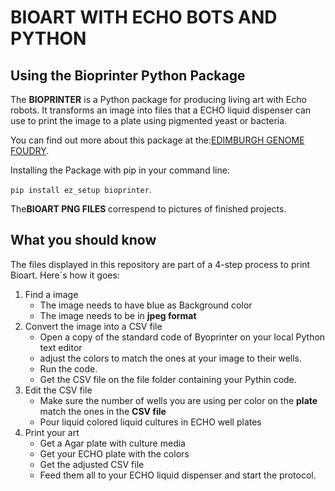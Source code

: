 <h1>BIOART WITH ECHO BOTS AND PYTHON</h1>

<h2>Using the Bioprinter Python Package</h2>


<p>The <strong>BIOPRINTER</strong> is a Python package for producing living art with Echo robots. It transforms an image into files that a ECHO 
  liquid dispenser can use to print the image to a plate using pigmented yeast or bacteria.</p>
  
<p>You can find out more about this package at the:<a href="https://github.com/Edinburgh-Genome-Foundry/bioprinter">EDIMBURGH GENOME FOUDRY</a>.</p>

<p>Installing the Package with pip in your command line:</p>


<code>pip install ez_setup bioprinter</code>.</p>

<p>The<strong>BIOART PNG FILES </strong>correspend to pictures of finished projects.</p>

<h2>What you should know</h2>


<p>The files displayed in this repository are part of a 4-step process to print Bioart. Here´s how it goes:</p>


<p><ol>
  <li>Find a image<ul>
      <li>The image needs to have blue as Background color</li>
      <li>The image needs to be in <strong>jpeg format</strong> </li>
  </ul></li>
  <li>Convert the image into a CSV file <ul>
      <li>Open a copy of the standard code of Byoprinter on your local Python text editor</li>
      <li>adjust the colors to match the ones at your image to their wells.</li>
      <li>Run the code.</li>
      <li>Get the CSV file on the file folder containing your Pythin code.</li>
  </ul></li>
  <li>Edit the CSV file<ul>
      <li>Make sure the number of wells you are using per color on the <strong>plate</strong> match the ones in the <strong>CSV file </strong> </li>
      <li>Pour liquid colored liquid cultures in ECHO well plates</li>
  </ul></li>
   <li>Print your art<ul>
      <li>Get a Agar plate with culture media</li>
      <li>Get your ECHO plate with the colors</li>
      <li>Get the adjusted CSV file</li>
      <li>Feed them all to your ECHO liquid dispenser and start the protocol.</li>
      
  </ul></li>
</ol>
  </p>
